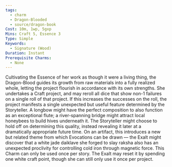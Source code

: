 ```yaml
---
tags:
  - charm
  - Dragon-Blooded
  - source/dragon-book
Cost: 10m, 1wp, 5gxp
Mins: Craft 5, Essence 3
Type: Simple
Keywords:
  - Signature (Wood)
Duration: Instant
Prerequisite Charms:
  - None
---
```

Cultivating the Essence of her work as though it were a living thing, the Dragon-Blood guides its growth from raw materials into a fully realized whole, letting the project flourish in accordance with its own strengths. She undertakes a Craft project, and may reroll all dice that show non-1 failures on a single roll of that project. If this increases the successes on the roll, the project manifests a single unexpected but useful feature determined by the Storyteller. A longbow might have the perfect composition to also function as an exceptional flute; a river-spanning bridge might attract local honeybees to build hives underneath it. The Storyteller might choose to hold off on determining this quality, instead revealing it later at a dramatically appropriate future time. On an artifact, this introduces a new but related theme from which Evocations can be drawn — the Exalt might discover that a white jade daiklave she forged to slay raksha also has an unexpected proclivity for controlling cold iron through magnetic force. This Charm can only be used once per story. The Exalt may reset it by spending one white craft point, though she can still only use it once per project.